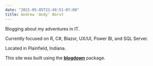 ```yaml
---
date: "2021-05-05T21:48:51-07:00"
title: Andrew 'Andy' Borst
---
```


Blogging about my adventures in IT. 

Currently focused on R, C#, Blazor, UX/UI, Power BI, and SQL Server. 

Located in Plainfield, Indiana. 

This site was built using the [**blogdown**](https://github.com/rstudio/blogdown) package. 
